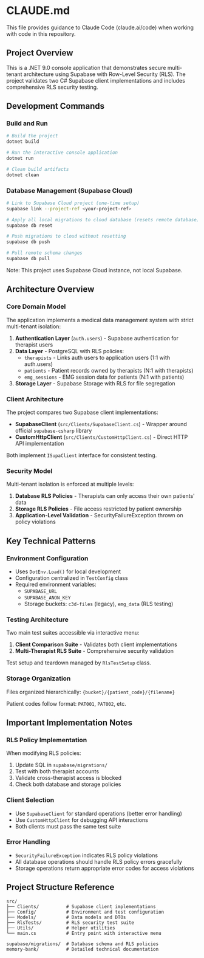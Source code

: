 # CLAUDE.md

This file provides guidance to Claude Code (claude.ai/code) when working with code in this repository.

## Project Overview

This is a .NET 9.0 console application that demonstrates secure multi-tenant architecture using Supabase with Row-Level Security (RLS). The project validates two C# Supabase client implementations and includes comprehensive RLS security testing.

## Development Commands

### Build and Run
```bash
# Build the project
dotnet build

# Run the interactive console application
dotnet run

# Clean build artifacts
dotnet clean
```

### Database Management (Supabase Cloud)
```bash
# Link to Supabase Cloud project (one-time setup)
supabase link --project-ref <your-project-ref>

# Apply all local migrations to cloud database (resets remote database)
supabase db reset

# Push migrations to cloud without resetting
supabase db push

# Pull remote schema changes
supabase db pull
```

Note: This project uses Supabase Cloud instance, not local Supabase.

## Architecture Overview

### Core Domain Model
The application implements a medical data management system with strict multi-tenant isolation:

1. **Authentication Layer** (`auth.users`) - Supabase authentication for therapist users
2. **Data Layer** - PostgreSQL with RLS policies:
   - `therapists` - Links auth users to application users (1:1 with auth.users)
   - `patients` - Patient records owned by therapists (N:1 with therapists)
   - `emg_sessions` - EMG session data for patients (N:1 with patients)
3. **Storage Layer** - Supabase Storage with RLS for file segregation

### Client Architecture
The project compares two Supabase client implementations:

- **SupabaseClient** (`src/Clients/SupabaseClient.cs`) - Wrapper around official `supabase-csharp` library
- **CustomHttpClient** (`src/Clients/CustomHttpClient.cs`) - Direct HTTP API implementation

Both implement `ISupaClient` interface for consistent testing.

### Security Model
Multi-tenant isolation is enforced at multiple levels:

1. **Database RLS Policies** - Therapists can only access their own patients' data
2. **Storage RLS Policies** - File access restricted by patient ownership
3. **Application-Level Validation** - SecurityFailureException thrown on policy violations

## Key Technical Patterns

### Environment Configuration
- Uses `DotEnv.Load()` for local development
- Configuration centralized in `TestConfig` class
- Required environment variables:
  - `SUPABASE_URL`
  - `SUPABASE_ANON_KEY`
  - Storage buckets: `c3d-files` (legacy), `emg_data` (RLS testing)

### Testing Architecture
Two main test suites accessible via interactive menu:

1. **Client Comparison Suite** - Validates both client implementations
2. **Multi-Therapist RLS Suite** - Comprehensive security validation

Test setup and teardown managed by `RlsTestSetup` class.

### Storage Organization
Files organized hierarchically: `{bucket}/{patient_code}/{filename}`

Patient codes follow format: `PAT001`, `PAT002`, etc.

## Important Implementation Notes

### RLS Policy Implementation
When modifying RLS policies:
1. Update SQL in `supabase/migrations/`
2. Test with both therapist accounts
3. Validate cross-therapist access is blocked
4. Check both database and storage policies

### Client Selection
- Use `SupabaseClient` for standard operations (better error handling)
- Use `CustomHttpClient` for debugging API interactions
- Both clients must pass the same test suite

### Error Handling
- `SecurityFailureException` indicates RLS policy violations
- All database operations should handle RLS policy errors gracefully
- Storage operations return appropriate error codes for access violations

## Project Structure Reference

```
src/
├── Clients/          # Supabase client implementations
├── Config/           # Environment and test configuration
├── Models/           # Data models and DTOs
├── RlsTests/         # RLS security test suite
├── Utils/            # Helper utilities
└── main.cs           # Entry point with interactive menu

supabase/migrations/  # Database schema and RLS policies
memory-bank/          # Detailed technical documentation
```